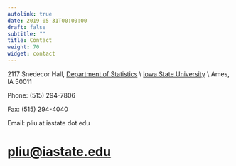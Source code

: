 ```yaml
---
autolink: true
date: 2019-05-31T00:00:00
draft: false
subtitle: ""
title: Contact
weight: 70
widget: contact
---
```


2117 Snedecor Hall, [Department of Statistics](http://stat.iastate.edu/) \\
[Iowa State University](http://www.iastate.edu/) \\
Ames, IA 50011


Phone: (515) 294-7806

Fax: (515) 294-4040

Email: pliu at iastate dot edu

# <A HREF="mailto:pliu@iastate.edu">pliu@iastate.edu</A>

